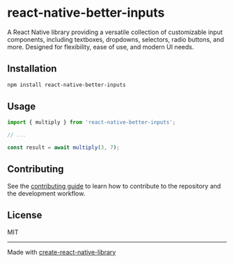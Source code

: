 # react-native-better-inputs

A React Native library providing a versatile collection of customizable input components, including textboxes, dropdowns, selectors, radio buttons, and more. Designed for flexibility, ease of use, and modern UI needs.

## Installation

```sh
npm install react-native-better-inputs
```

## Usage


```js
import { multiply } from 'react-native-better-inputs';

// ...

const result = await multiply(3, 7);
```


## Contributing

See the [contributing guide](CONTRIBUTING.md) to learn how to contribute to the repository and the development workflow.

## License

MIT

---

Made with [create-react-native-library](https://github.com/callstack/react-native-builder-bob)
